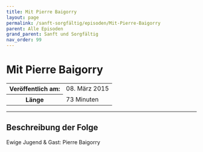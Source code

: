 ```yaml
---
title: Mit Pierre Baigorry
layout: page
permalink: /sanft-sorgfältig/episoden/Mit-Pierre-Baigorry
parent: Alle Episoden
grand_parent: Sanft und Sorgfältig
nav_order: 99
---
```


# Mit Pierre Baigorry
<table class="resp-table dcf-table dcf-table-responsive dcf-table-bordered dcf-table-striped dcf-w-100%">
                    <tbody>
                        <tr>
                            <th scope="row">Veröffentlich am:</th>
                            <td data-label="Veröffentlich am:">08. März 2015</td>
                        </tr>
                        <tr>
                            <th scope="row">Länge </th>
                            <td data-label="Länge ">73 Minuten</td>
                        </tr></tbody>
                </table>

***

## Beschreibung der Folge

<div>
Ewige Jugend & Gast: Pierre Baigorry  
</div>

